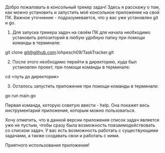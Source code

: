 Добро пожаловать в консольный трекер задач! Здесь я расскажу о том, как можно установить и запустить моё консольное приложение на свой ПК. Важное уточнение - подразумевается, что у вас уже установлен git и go.

1) Для запуска трекера задач на своём ПК для начала необходимо установить репозиторий в любую удобную папку при помощи команды в терминале:

git clone git@github.com:lohpesch09/TaskTracker.git

2) После этого необходимо перейти в директорию, куда был установлен проект, при помощи команды в терминале:

cd <путь до директории>

3) Осталось запустить приложение при помощи команды в терминале:

go run main.go

Первая команда, которую советую ввести - help. Она покажет весь инструментарий приложения, которым можно пользоваться.

Хочу отметить, что в данной версии приложения список задач является уже не пустым, чтобы сразу была возможность повзаимодействовать со списком задач. У вас есть возможность работать с существующими задачами, а также создавать свои и работать с ними.

Приятного использования приложения!
